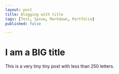 ```yaml
---
layout: post
title: Blogging with title
tags: [Test, Ipsum, Markdown, Portfolio]
published: false

---
```


# I am a BIG title

This is a very tiny tiny post with less than 250 letters.
